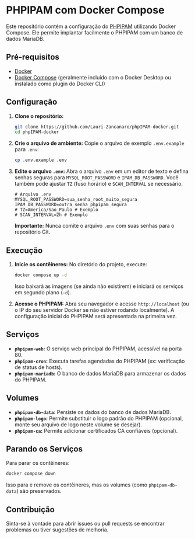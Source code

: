 # PHPIPAM com Docker Compose

Este repositório contém a configuração do [PHPIPAM](https://phpipam.net/) utilizando Docker Compose. Ele permite implantar facilmente o PHPIPAM com um banco de dados MariaDB.

## Pré-requisitos

*   [Docker](https://docs.docker.com/get-docker/)
*   [Docker Compose](https://docs.docker.com/compose/install/) (geralmente incluído com o Docker Desktop ou instalado como plugin do Docker CLI)

## Configuração

1.  **Clone o repositório:**
    ```bash
    git clone https://github.com/Lauri-Zancanaro/phpIPAM-docker.git
    cd phpIPAM-docker
    ```

2.  **Crie o arquivo de ambiente:**
    Copie o arquivo de exemplo `.env.example` para `.env`:
    ```bash
    cp .env.example .env
    ```

3.  **Edite o arquivo `.env`:**
    Abra o arquivo `.env` em um editor de texto e defina senhas seguras para `MYSQL_ROOT_PASSWORD` e `IPAM_DB_PASSWORD`. Você também pode ajustar `TZ` (fuso horário) e `SCAN_INTERVAL` se necessário.
    ```dotenv
    # Arquivo .env
    MYSQL_ROOT_PASSWORD=sua_senha_root_muito_segura
    IPAM_DB_PASSWORD=outra_senha_phpipam_segura
    # TZ=America/Sao_Paulo # Exemplo
    # SCAN_INTERVAL=2h # Exemplo
    ```
    **Importante:** Nunca comite o arquivo `.env` com suas senhas para o repositório Git.

## Execução

1.  **Inicie os contêineres:**
    No diretório do projeto, execute:
    ```bash
    docker compose up -d
    ```
    Isso baixará as imagens (se ainda não existirem) e iniciará os serviços em segundo plano (`-d`).

2.  **Acesse o PHPIPAM:**
    Abra seu navegador e acesse `http://localhost` (ou o IP do seu servidor Docker se não estiver rodando localmente). A configuração inicial do PHPIPAM será apresentada na primeira vez.

## Serviços

*   **`phpipam-web`:** O serviço web principal do PHPIPAM, acessível na porta 80.
*   **`phpipam-cron`:** Executa tarefas agendadas do PHPIPAM (ex: verificação de status de hosts).
*   **`phpipam-mariadb`:** O banco de dados MariaDB para armazenar os dados do PHPIPAM.

## Volumes

*   **`phpipam-db-data`:** Persiste os dados do banco de dados MariaDB.
*   **`phpipam-logo`:** Permite substituir o logo padrão do PHPIPAM (opcional, monte seu arquivo de logo neste volume se desejar).
*   **`phpipam-ca`:** Permite adicionar certificados CA confiáveis (opcional).

## Parando os Serviços

Para parar os contêineres:
```bash
docker compose down
```
Isso para e remove os contêineres, mas os volumes (como `phpipam-db-data`) são preservados.

## Contribuição

Sinta-se à vontade para abrir issues ou pull requests se encontrar problemas ou tiver sugestões de melhoria.
